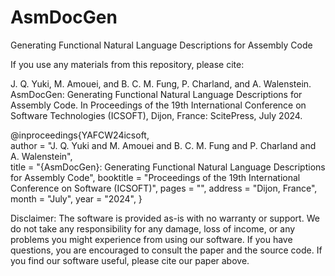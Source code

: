 # AsmDocGen
Generating Functional Natural Language Descriptions for Assembly Code

If you use any materials from this repository, please cite:

J. Q. Yuki, M. Amouei, and B. C. M. Fung, P. Charland, and A. Walenstein. AsmDocGen: Generating Functional Natural Language Descriptions for Assembly Code. In Proceedings of the 19th International Conference on Software Technologies (ICSOFT), Dijon, France: ScitePress, July 2024.

@inproceedings{YAFCW24icsoft,  
        author = "J. Q. Yuki and M. Amouei and B. C. M. Fung and P. Charland and A. Walenstein",  
        title = "{AsmDocGen}: Generating Functional Natural Language Descriptions for Assembly Code",
        booktitle = "Proceedings of the 19th International Conference on Software (ICSOFT)",
        pages = "",
        address = "Dijon, France",
        month = "July",
        year = "2024",
}

Disclaimer:
The software is provided as-is with no warranty or support. We do not take 
any responsibility for any damage, loss of income, or any problems you might 
experience from using our software. If you have questions, you are encouraged 
to consult the paper and the source code. If you find our software useful, 
please cite our paper above.
